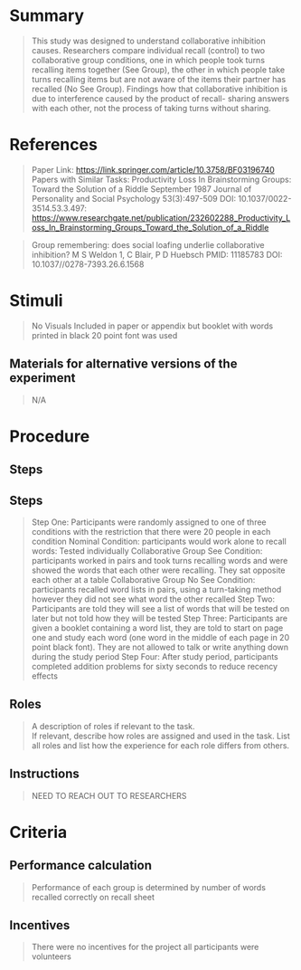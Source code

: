 # Summary
> This study was designed to understand collaborative inhibition causes. Researchers compare individual recall (control) to two collaborative group conditions, 
one in which people took turns recalling items together (See Group), the other in which people take turns recalling items but are not aware of the items their partner 
has recalled (No See Group). Findings how that collaborative inhibition is due to interference caused by the product of recall- sharing answers with each other,
not the process of taking turns without sharing. 


# References
>  Paper Link: https://link.springer.com/article/10.3758/BF03196740
> Papers with Similar Tasks: 
> Productivity Loss In Brainstorming Groups: Toward the Solution of a Riddle
September 1987 Journal of Personality and Social Psychology 53(3):497-509
DOI: 10.1037/0022-3514.53.3.497: https://www.researchgate.net/publication/232602288_Productivity_Loss_In_Brainstorming_Groups_Toward_the_Solution_of_a_Riddle

> Group remembering: does social loafing underlie collaborative inhibition? M S Weldon 1, C Blair, P D Huebsch
PMID: 11185783 DOI: 10.1037//0278-7393.26.6.1568


# Stimuli
> No Visuals Included in paper or appendix but booklet with words printed in black 20 point font was used 

## Materials for alternative versions of the experiment 
> N/A

# Procedure
## Steps
## Steps
> Step One: Participants were randomly assigned to one of three conditions with the restriction that there were 20 people in each condition 
        Nominal Condition: participants would work alone to recall words: Tested individually 
        Collaborative Group See Condition: participants worked in pairs and took turns recalling words and were showed the words that 
        each other were recalling. They sat opposite each other at a table
        Collaborative Group No See Condition: participants recalled word lists in pairs, using a turn-taking method however they did not 
        see what word the other recalled
> Step Two: Participants are told they will see a list of words that will be tested on later but not told how they will be tested
> Step Three: Participants are given a booklet containing a word list, they are told to start on page one and study each word (one word in the middle of each page 
in 20 point black font). They are not allowed to talk or write anything down during the study period 
> Step Four: After study period, participants completed addition problems for sixty seconds to reduce recency effects
        
## Roles 
> A description of roles if relevant to the task.  
> If relevant, describe how roles are assigned and used in the task. List all roles and list how the experience for each role differs from others.

## Instructions
> NEED TO REACH OUT TO RESEARCHERS 

# Criteria
## Performance calculation
> Performance of each group is determined by number of words recalled correctly on recall sheet 

## Incentives
> There were no incentives for the project all participants were volunteers 
